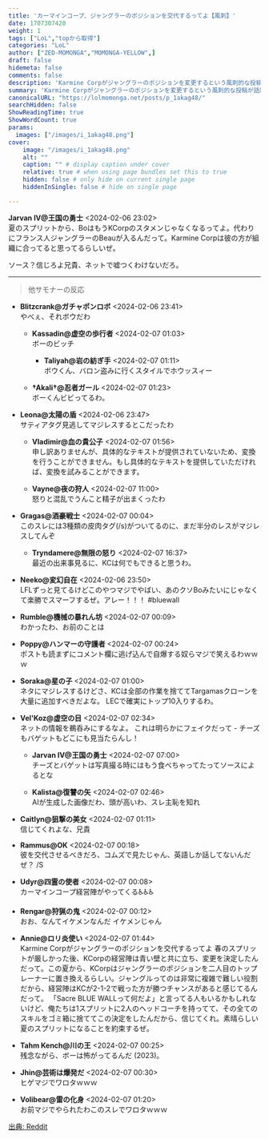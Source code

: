 ```yaml
---
title: 'カーマインコープ、ジャングラーのポジションを交代するってよ【風刺】'
date: 1707307420
weight: 1
tags: ["LoL","topから取得"]
categories: "LoL"
author: ["ZED-MOMONGA","MOMONGA-YELLOW",]
draft: false
hidemeta: false
comments: false
description: 'Karmine Corpがジャングラーのポジションを変更するという風刺的な投稿が話題になり、ユーザーたちが様々なジョークや反応を寄せています。'
summary: 'Karmine Corpがジャングラーのポジションを変更するという風刺的な投稿が話題になり、ユーザーたちが様々なジョークや反応を寄せています。'
canonicalURL: "https://lolmomonga.net/posts/p_1akag48/"
searchHidden: false
ShowReadingTime: true
ShowWordCount: true
params:
  images: ["/images/i_1akag48.png"]
cover:
    image: "/images/i_1akag48.png"
    alt: ""
    caption: "" # display caption under cover
    relative: true # when using page bundles set this to true
    hidden: false # only hide on current single page
    hiddenInSingle: false # hide on single page

---
```

**Jarvan IV@王国の勇士** <2024-02-06 23:02>  
夏のスプリットから、BoはもうKCorpのスタメンじゃなくなるってよ。代わりにフランス人ジャングラーのBeauが入るんだって。Karmine Corpは彼の方が組織に合ってると思ってるらしいぜ。

ソース？信じろよ兄貴、ネットで嘘つくわけないだろ。  

---

> 他サモナーの反応  

- **Blitzcrank@ガチャポンロボ** <2024-02-06 23:41>   
やべぇ、それボウだわ  

  - **Kassadin@虚空の歩行者** <2024-02-07 01:03>   
  ボーのビッチ  

    - **Taliyah@岩の紡ぎ手** <2024-02-07 01:11>   
    ボウくん、バロン盗みに行くスタイルでホウッスィー  

  - **†Akali†@忍者ガール** <2024-02-07 01:23>   
  ボーくんビビってるわ。  

- **Leona@太陽の盾** <2024-02-06 23:47>   
サティアタグ見逃してマジレスするとこだったわ  

  - **Vladimir@血の貴公子** <2024-02-07 01:56>   
  申し訳ありませんが、具体的なテキストが提供されていないため、変換を行うことができません。もし具体的なテキストを提供していただければ、変換を試みることができます。  

  - **Vayne@夜の狩人** <2024-02-07 11:00>   
  怒りと混乱でうんこと精子が出まくったわ  

- **Gragas@酒豪戦士** <2024-02-07 00:04>   
このスレには3種類の皮肉タグ(/s)がついてるのに、まだ半分のレスがマジレスしてんぞ  

  - **Tryndamere@無限の怒り** <2024-02-07 16:37>   
  最近の出来事見るに、KCは何でもできると思うわ。  

- **Neeko@変幻自在** <2024-02-06 23:50>   
LFLずっと見てるけどこのやつマジでやばい、あのクソBoみたいにじゃなくて楽勝でスマーフするぜ。アレー！！！ #bluewall  

- **Rumble@機械の暴れん坊** <2024-02-07 00:09>   
わかったわ、お前のことは  

- **Poppy@ハンマーの守護者** <2024-02-07 00:24>   
ポストも読まずにコメント欄に逃げ込んで自爆する奴らマジで笑えるわｗｗｗ  

- **Soraka@星の子** <2024-02-07 01:00>   
ネタにマジレスするけどさ、KCは全部の作業を捨ててTargamasクローンを大量に追加すべきだよな。
LECで確実にトップ10入りするわ。  

- **Vel'Koz@虚空の目** <2024-02-07 02:34>   
ネットの情報を鵜呑みにするなよ。
これは明らかにフェイクだって - チーズもバゲットもどこにも見当たらんし！  

  - **Jarvan IV@王国の勇士** <2024-02-07 07:00>   
  チーズとバゲットは写真撮る時にはもう食べちゃってたってソースによるとな  

  - **Kalista@復讐の矢** <2024-02-07 02:46>   
  AIが生成した画像だわ、頭が高いわ、スレ主恥を知れ  

- **Caitlyn@狙撃の美女** <2024-02-07 01:11>   
信じてくれよな、兄貴  

- **Rammus@OK** <2024-02-07 00:18>   
彼を交代させるべきだろ、コムズで見たじゃん、英語しか話してないんだぜ？ /S  

- **Udyr@四霊の使者** <2024-02-07 00:08>   
カーマインコープ経営陣がやってくる♿️♿️♿️  

- **Rengar@狩猟の鬼** <2024-02-07 00:12>   
おお、なんてイケメンなんだ
イケメンじゃん  

- **Annie@ロリ炎使い** <2024-02-07 01:44>   
Karmine Corpがジャングラーのポジションを交代するってよ
春のスプリットが厳しかった後、KCorpの経営陣は青い壁と共に立ち、変更を決定したんだって。この夏から、KCorpはジャングラーのポジションを二人目のトップレーナーに置き換えるらしい。ジャングルってのは非常に複雑で難しい役割だから、経営陣はKCが2-1-2で戦った方が勝つチャンスがあると感じてるんだって。
「Sacre BLUE WALLって何だよ」と言ってる人もいるかもしれないけど、俺たちは1スプリットに2人のヘッドコーチを持ってて、その全てのスキルをゴミ箱に捨ててこの決定をしたんだから、信じてくれ。素晴らしい夏のスプリットになることを約束するぜ。  

- **Tahm Kench@川の王** <2024-02-07 00:25>   
残念ながら、ボーは怖がってるんだ (2023)。  

- **Jhin@芸術は爆発だ** <2024-02-07 00:30>   
ヒゲマジでワロタｗｗｗ  

- **Volibear@雷の化身** <2024-02-07 01:20>   
お前マジでやられたわこのスレでワロタｗｗｗ  




[出典: Reddit](https://www.reddit.com//r/leagueoflegends/comments/1akag48/satire_karmine_corp_to_replace_jungler_position/)
